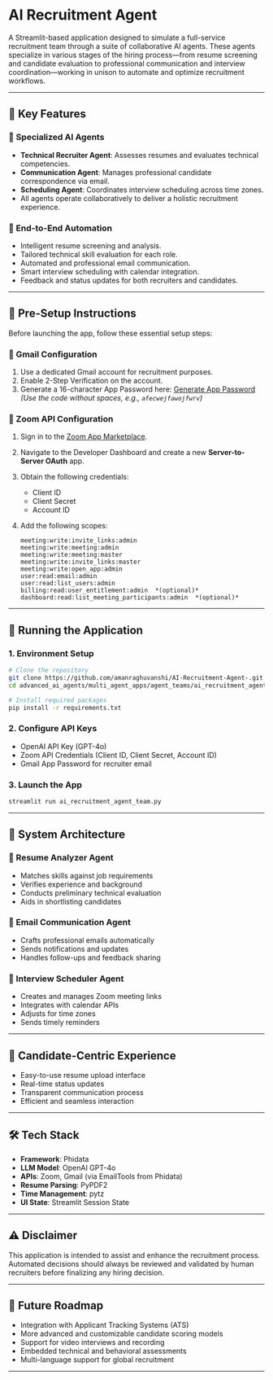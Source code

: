 # AI Recruitment Agent

A Streamlit-based application designed to simulate a full-service recruitment team through a suite of collaborative AI agents. These agents specialize in various stages of the hiring process—from resume screening and candidate evaluation to professional communication and interview coordination—working in unison to automate and optimize recruitment workflows.

---

## 🚀 Key Features

### 🤖 Specialized AI Agents

* **Technical Recruiter Agent**: Assesses resumes and evaluates technical competencies.
* **Communication Agent**: Manages professional candidate correspondence via email.
* **Scheduling Agent**: Coordinates interview scheduling across time zones.
* All agents operate collaboratively to deliver a holistic recruitment experience.

### 🔄 End-to-End Automation

* Intelligent resume screening and analysis.
* Tailored technical skill evaluation for each role.
* Automated and professional email communication.
* Smart interview scheduling with calendar integration.
* Feedback and status updates for both recruiters and candidates.

---

## 🔧 Pre-Setup Instructions

Before launching the app, follow these essential setup steps:

### 📧 Gmail Configuration

1. Use a dedicated Gmail account for recruitment purposes.
2. Enable 2-Step Verification on the account.
3. Generate a 16-character App Password here: [Generate App Password](https://support.google.com/accounts/answer/185833?hl=en)
   *(Use the code without spaces, e.g., `afecwejfawojfwrv`)*

### 🎥 Zoom API Configuration

1. Sign in to the [Zoom App Marketplace](https://marketplace.zoom.us).
2. Navigate to the Developer Dashboard and create a new **Server-to-Server OAuth** app.
3. Obtain the following credentials:

   * Client ID
   * Client Secret
   * Account ID
4. Add the following scopes:

   ```
   meeting:write:invite_links:admin
   meeting:write:meeting:admin
   meeting:write:meeting:master
   meeting:write:invite_links:master
   meeting:write:open_app:admin
   user:read:email:admin
   user:read:list_users:admin
   billing:read:user_entitlement:admin  *(optional)*
   dashboard:read:list_meeting_participants:admin  *(optional)*
   ```

---

## 🧪 Running the Application

### 1. Environment Setup

```bash
# Clone the repository
git clone https://github.com/amanraghuvanshi/AI-Recruitment-Agent-.git
cd advanced_ai_agents/multi_agent_apps/agent_teams/ai_recruitment_agent_team

# Install required packages
pip install -r requirements.txt
```

### 2. Configure API Keys

* OpenAI API Key (GPT-4o)
* Zoom API Credentials (Client ID, Client Secret, Account ID)
* Gmail App Password for recruiter email

### 3. Launch the App

```bash
streamlit run ai_recruitment_agent_team.py
```

---

## 🧠 System Architecture

### 📄 Resume Analyzer Agent

* Matches skills against job requirements
* Verifies experience and background
* Conducts preliminary technical evaluation
* Aids in shortlisting candidates

### 📧 Email Communication Agent

* Crafts professional emails automatically
* Sends notifications and updates
* Handles follow-ups and feedback sharing

### 📅 Interview Scheduler Agent

* Creates and manages Zoom meeting links
* Integrates with calendar APIs
* Adjusts for time zones
* Sends timely reminders

---

## 👤 Candidate-Centric Experience

* Easy-to-use resume upload interface
* Real-time status updates
* Transparent communication process
* Efficient and seamless interaction

---

## 🛠 Tech Stack

* **Framework**: Phidata
* **LLM Model**: OpenAI GPT-4o
* **APIs**: Zoom, Gmail (via EmailTools from Phidata)
* **Resume Parsing**: PyPDF2
* **Time Management**: pytz
* **UI State**: Streamlit Session State

---

## ⚠️ Disclaimer

This application is intended to assist and enhance the recruitment process. Automated decisions should always be reviewed and validated by human recruiters before finalizing any hiring decision.

---

## 🔮 Future Roadmap

* Integration with Applicant Tracking Systems (ATS)
* More advanced and customizable candidate scoring models
* Support for video interviews and recording
* Embedded technical and behavioral assessments
* Multi-language support for global recruitment

---
